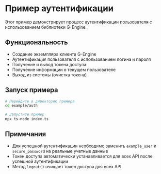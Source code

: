 # Пример аутентификации

Этот пример демонстрирует процесс аутентификации пользователя с использованием библиотеки G-Engine.

## Функциональность

- Создание экземпляра клиента G-Engine
- Аутентификация пользователя с использованием логина и пароля
- Получение и вывод токена доступа
- Получение информации о текущем пользователе
- Выход из системы (очистка токена)

## Запуск примера

```bash
# Перейдите в директорию примера
cd example/auth

# Запустите пример
npx ts-node index.ts
```

## Примечания

- Для успешной аутентификации необходимо заменить `example_user` и `secure_password` на реальные учетные данные
- Токен доступа автоматически устанавливается для всех API после успешной аутентификации
- Метод `logout()` очищает токен доступа для всех API 